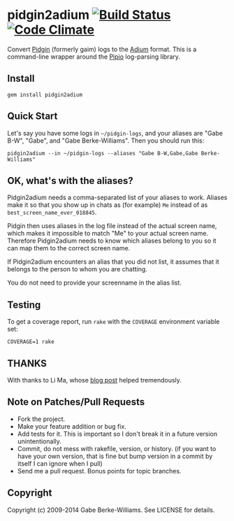 # pidgin2adium [![Build Status](https://secure.travis-ci.org/gabebw/pidgin2adium.png)](http://travis-ci.org/gabebw/pidgin2adium) [![Code Climate](https://codeclimate.com/github/gabebw/pidgin2adium.png)](https://codeclimate.com/github/gabebw/pidgin2adium)

Convert [Pidgin](http://pidgin.im/) (formerly gaim) logs to the
[Adium](http://adium.im/) format. This is a command-line wrapper around the
[Pipio] log-parsing library.

[Pipio]: https://github.com/gabebw/pipio

## Install

    gem install pidgin2adium

## Quick Start

Let's say you have some logs in `~/pidgin-logs`, and your aliases are "Gabe
B-W", "Gabe", and "Gabe Berke-Williams". Then you should run this:

    pidgin2adium --in ~/pidgin-logs --aliases "Gabe B-W,Gabe,Gabe Berke-Williams"

## OK, what's with the aliases?

Pidgin2adium needs a comma-separated list of your aliases to work. Aliases make
it so that you show up in chats as (for example) `Me` instead of as
`best_screen_name_ever_018845`.

Pidgin then uses aliases in the log file instead of the actual screen name,
which makes it impossible to match "Me" to your actual screen name.  Therefore
Pidgin2adium needs to know which aliases belong to you so it can map them to the
correct screen name.

If Pidgin2adium encounters an alias that you did not list, it assumes that it
belongs to the person to whom you are chatting.

You do not need to provide your screenname in the alias list.

## Testing

To get a coverage report, run `rake` with the `COVERAGE` environment variable
set:

    COVERAGE=1 rake

## THANKS

With thanks to Li Ma, whose [blog post](http://li-ma.blogspot.com/2008/10/pidgin-log-file-to-adium-log-converter.html)
helped tremendously.

## Note on Patches/Pull Requests

* Fork the project.
* Make your feature addition or bug fix.
* Add tests for it. This is important so I don't break it in a
  future version unintentionally.
* Commit, do not mess with rakefile, version, or history.
  (if you want to have your own version, that is fine but bump version in a commit by itself I can ignore when I pull)
* Send me a pull request. Bonus points for topic branches.

## Copyright

Copyright (c) 2009-2014 Gabe Berke-Williams. See LICENSE for details.
